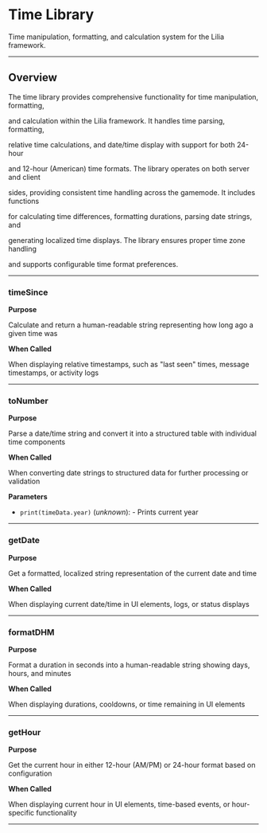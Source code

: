 # Time Library

Time manipulation, formatting, and calculation system for the Lilia framework.

---

## Overview

The time library provides comprehensive functionality for time manipulation, formatting,

and calculation within the Lilia framework. It handles time parsing, formatting,

relative time calculations, and date/time display with support for both 24-hour

and 12-hour (American) time formats. The library operates on both server and client

sides, providing consistent time handling across the gamemode. It includes functions

for calculating time differences, formatting durations, parsing date strings, and

generating localized time displays. The library ensures proper time zone handling

and supports configurable time format preferences.

---

### timeSince

**Purpose**

Calculate and return a human-readable string representing how long ago a given time was

**When Called**

When displaying relative timestamps, such as "last seen" times, message timestamps, or activity logs

---

### toNumber

**Purpose**

Parse a date/time string and convert it into a structured table with individual time components

**When Called**

When converting date strings to structured data for further processing or validation

**Parameters**

* `print(timeData.year)` (*unknown*): - Prints current year

---

### getDate

**Purpose**

Get a formatted, localized string representation of the current date and time

**When Called**

When displaying current date/time in UI elements, logs, or status displays

---

### formatDHM

**Purpose**

Format a duration in seconds into a human-readable string showing days, hours, and minutes

**When Called**

When displaying durations, cooldowns, or time remaining in UI elements

---

### getHour

**Purpose**

Get the current hour in either 12-hour (AM/PM) or 24-hour format based on configuration

**When Called**

When displaying current hour in UI elements, time-based events, or hour-specific functionality

---

